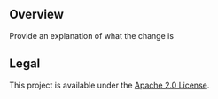 ## Overview
Provide an explanation of what the change is

## Legal
This project is available under the [Apache 2.0 License](http://www.apache.org/licenses/LICENSE-2.0.html).

